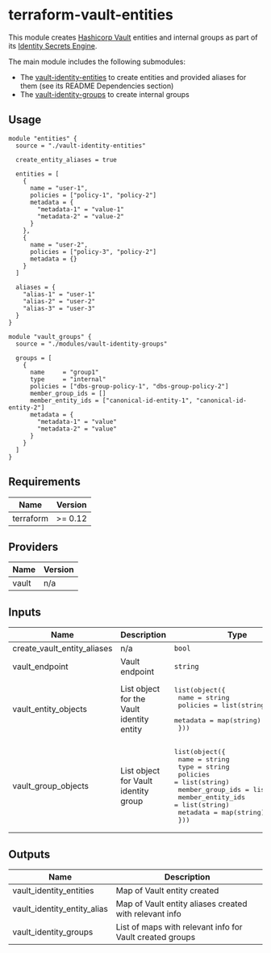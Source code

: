 # terraform-vault-entities

This module creates [Hashicorp Vault](https://www.vaultproject.io/) entities and internal groups as part of its [Identity Secrets Engine](https://www.vaultproject.io/docs/secrets/identity).

The main module includes the following submodules:

  * The [vault-identity-entities](./modules/vault-identity-entities/) to create entities and provided aliases for them (see its README Dependencies section)
  * The [vault-identity-groups](./modules/vault-identity-groups) to create internal groups

## Usage
```hcl
module "entities" {
  source = "./vault-identity-entities"

  create_entity_aliases = true

  entities = [
    {
      name = "user-1",
      policies = ["policy-1", "policy-2"]
      metadata = {
        "metadata-1" = "value-1"
        "metadata-2" = "value-2"
      }
    },
    {
      name = "user-2",
      policies = ["policy-3", "policy-2"]
      metadata = {}
    }
  ]

  aliases = {
    "alias-1" = "user-1"
    "alias-2" = "user-2"
    "alias-3" = "user-3"
  }
}

module "vault_groups" {
  source = "./modules/vault-identity-groups"

  groups = [
    {
      name     = "group1"
      type     = "internal"
      policies = ["dbs-group-policy-1", "dbs-group-policy-2"]
      member_group_ids = []
      member_entity_ids = ["canonical-id-entity-1", "canonical-id-entity-2"]
      metadata = {
        "metadata-1" = "value"
        "metadata-2" = "value"      
      }
    }
  ]
}
```

## Requirements

| Name | Version |
|------|---------|
| terraform | >= 0.12 |

## Providers

| Name | Version |
|------|---------|
| vault | n/a |

## Inputs

| Name | Description | Type | Default |
|------|-------------|------|---------|
| create_vault_entity_aliases | n/a | `bool` | `false` |
| vault_endpoint | Vault endpoint | `string` | `"http://127.0.0.1:8200"` |
| vault_entity_objects | List object for the Vault identity entity | <pre>list(object({<br>    name     = string<br>    policies = list(string)<br>    metadata = map(string)<br>  }))</pre> | `[]` |
| vault_group_objects | List object for Vault identity group | <pre>list(object({<br>    name              = string<br>    type              = string<br>    policies          = list(string)<br>    member_group_ids  = list(string)<br>    member_entity_ids = list(string)<br>    metadata          = map(string)<br>  }))</pre> | `[]` |

## Outputs

| Name | Description |
|------|-------------|
| vault_identity_entities | Map of Vault entity created |
| vault_identity_entity_alias | Map of Vault entity aliases created with relevant info |
| vault_identity_groups | List of maps with relevant info for Vault created groups |
